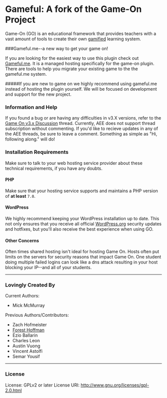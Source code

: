 # Gameful: A fork of the Game-On Project

Game-On (GO) is an educational framework that provides teachers with a vast amount of tools to create their own <a href="http://en.wikipedia.org/wiki/Gamification" target="_blank">gamified</a> learning system.

###Gameful.me--a new way to get your game on!

If you are looking for the easiest way to use this plugin check out <a href="https://gameful.me">Gameful.me</a>.
It is a managed hosting specifically for the game-on plugin. There are tools to help you migrate your existing game to the the gameful.me system. 

#####If you are new to game on we highly recommend using gameful.me instead of hosting the plugin yourself. We will be focused on development and support for the new project.

### Information and Help

If you found a bug or are having any difficulties in v3.X versions, refer to the <a href="https://edex.adobe.com/group/game-on/discussion/v9f80aa7d/" rel="nofollow">Game On v3.x Discussion</a> thread.
Currently, AEE does not support thread subscription without commenting. If you'd like to recieve updates in any of the AEE threads, be sure to leave a comment. Something as simple as "Hi, following along." will do!

### Installation Requirements

Make sure to talk to your web hosting service provider about these technical requirements, if you have any doubts.

#### PHP

Make sure that your hosting service supports and maintains a PHP version of **at least** `7.0`. 
#### WordPress

We highly recommend keeping your WordPress installation up to date. This not only ensures that you receive all official [WordPress.org](https://wordpress.org/) security updates and hotfixes, but you'll also receive the best experience when using GO.

#### Other Concerns

Often times shared hosting isn't ideal for hosting Game On. Hosts often put limits on the servers for security reasons that impact Game On.  One student doing multiple failed logins can look like a dns attack resulting in your host blocking your IP--and all of your students. 
* * *

### Lovingly Created By

Current Authors:
* Mick McMurray


Previous Authors/Contributors:

* Zach Hofmeister
* <a href='http://foresthoffman.com' target='_blank'>Forest Hoffman</a>
* Ezio Ballarin
* Charles Leon
* Austin Vuong
* Vincent Astolfi
* Semar Yousif

* * *

### License
License:           GPLv2 or later
License URI:       http://www.gnu.org/licenses/gpl-2.0.html

